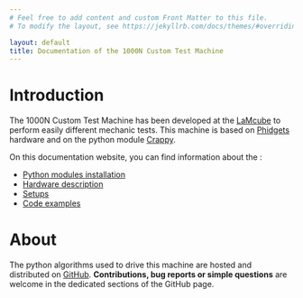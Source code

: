 ```yaml
---
# Feel free to add content and custom Front Matter to this file.
# To modify the layout, see https://jekyllrb.com/docs/themes/#overriding-theme-defaults

layout: default
title: Documentation of the 1000N Custom Test Machine
---
```


# Introduction

The 1000N Custom Test Machine has been developed at the 
[LaMcube](https://lamcube.univ-lille.fr/) to perform 
easily different mechanic tests. This machine is based on 
[Phidgets](https://www.phidgets.com/) hardware and
on the python module [Crappy](https://crappy.readthedocs.io/en/stable/index.html).

On this documentation website, you can find information about the :

- [Python modules installation](installation.markdown)
- [Hardware description](hardware_description.markdown)
- [Setups](setups.markdown)
- [Code examples](code_example.markdown)

# About

The python algorithms used to drive this machine are hosted and distributed on 
[GitHub](https://github.com/LaboratoireMecaniqueLille/1000NCustomTestMachine). 
**Contributions, bug reports or simple questions** are welcome in the 
dedicated sections of the GitHub page.